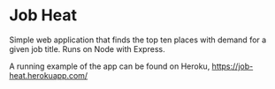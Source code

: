 Job Heat
========
Simple web application that finds the top ten places with demand for a given job title. Runs on Node with Express. 

A running example of the app can be found on Heroku,
<https://job-heat.herokuapp.com/>